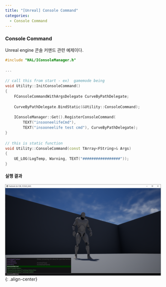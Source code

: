```yaml
---
title: "[Unreal] Console Command"
categories:
  - Console Command
---
```


### Console Command
Unreal engine 콘솔 커맨드 관련 예제이다.


```c++
#include "HAL/IConsoleManager.h"

...

// call this from start - ex)  gamemode being
void Utility::InitConsoleCommand()
{
	FConsoleCommandWithArgsDelegate CurveByPathDelegate;

	CurveByPathDelegate.BindStatic(&Utility::ConsoleCommand);

	IConsoleManager::Get().RegisterConsoleCommand(
		TEXT("insooneelifeCmd"),
		TEXT("insooneelife test cmd"), CurveByPathDelegate);
}

// this is static function
void Utility::ConsoleCommand(const TArray<FString>& Args)
{
	UE_LOG(LogTemp, Warning, TEXT("#################"));
}
```

#### 실행 결과
![image-center](/assets/images/unreal-console-command.png){: .align-center}
